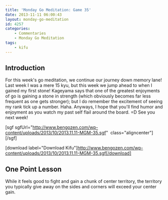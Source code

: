 ```yaml
---
title: 'Monday Go Meditation: Game 35'
date: 2013-11-11 06:00:43
layout: monday-go-meditation
id: 4257
categories:
	- Commentaries
	- Monday Go Meditation
tags:
	- kifu
---
```


## Introduction

For this week's go meditation, we continue our journey down memory lane! Last week I was a mere 15 kyu, but this week we jump ahead to when I gained my first stone! Kageyama says that one of the greatest enjoyments of go is gaining a stone in strength (which obviously becomes far less frequent as one gets stronger); but I do remember the excitement of seeing my rank tick up a number. Haha. Anyways, I hope that you'll find humor and enjoyment as you watch my past self flail around the board. =D See you next week! [
](http://www.bengozen.com/wp-content/uploads/2013/10/2013.10.28-MGM-33.sgf)

[sgf sgfUrl="http://www.bengozen.com/wp-content/uploads/2013/10/2013.11.11-MGM-35.sgf"  class="aligncenter"][/sgf]

[download label="Download Kifu"]http://www.bengozen.com/wp-content/uploads/2013/10/2013.11.11-MGM-35.sgf[/download]

## **One Point Lesson**

While it feels good to fight and gain a chunk of center territory, the territory you typically give away on the sides and corners will exceed your center gain.